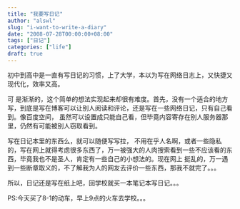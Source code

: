 ```yaml
---
title: "我要写日记"
author: "alswl"
slug: "i-want-to-write-a-diary"
date: "2008-07-28T00:00:00+08:00"
tags: ["日记"]
categories: ["life"]
draft: true
---
```


初中到高中是一直有写日记的习惯，上了大学，本以为写在网络日志上，又快捷又现代化，效率又高。

可
是渐渐的，这个简单的想法实现起来却很有难度。首先，没有一个适合的地方写，到底是写在博客可以让别人阅读和评论，还是写在一些网络日记，只有自己看到。像百度空间，
虽然可以设置成只能自己看，但毕竟内容寄存在别人服务器那里，仍然有可能被别人窃取看到。

写在日记本里的东西么，就可以随便写写拉，
不用在乎人名啊，或者一些隐私的，写在网上就得考虑很多东西了，万一被强大的人肉搜索看到一些不应该看的东西，毕竟我也不是圣人，肯定有一些自己的小想法的。现在网上
挺乱的，万一遇到一些断章取义的，不了解我为人的网友去评价一些东西，那我不就完了。。。

所以，日记还是写在纸上吧，回学校就买一本笔记本写日记。。。

PS:今天买了8-1的动车，早上9点的火车去学校。。。
